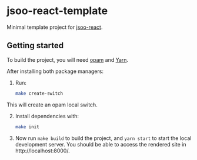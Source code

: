 # jsoo-react-template

Minimal template project for [jsoo-react](https://github.com/ml-in-barcelona/jsoo-react).

## Getting started

To build the project, you will need [opam](https://opam.ocaml.org/doc/Install.html) and [Yarn](https://yarnpkg.com/getting-started/install).

After installing both package managers:

1. Run:

    ```bash
    make create-switch
    ```

This will create an opam local switch.

2. Install dependencies with:

    ```bash
    make init
    ```


2. Now run `make build` to build the project, and `yarn start` to start the local development server. You should be able to access the rendered site in http://localhost:8000/.